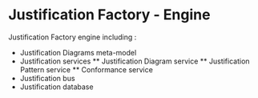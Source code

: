 # Justification Factory - Engine
Justification Factory engine including :
* Justification Diagrams meta-model 
* Justification services
** Justification Diagram service
** Justification Pattern service
** Conformance service
* Justification bus
* Justification database
